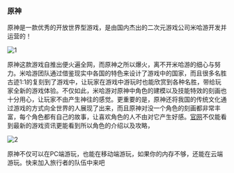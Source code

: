 ### 原神

原神是一款优秀的开放世界型游戏，是由国内杰出的二次元游戏公司米哈游开发并运营的！

![1](C:\Users\Administrator.PC-20151030GJRZ\Desktop\新建文件夹\images\1.PNG)

原神这款游戏自推出便火遍全网，而原神之所以爆火，离不开米哈游的细心与努力。米哈游团队通过借鉴现实中各国的特色来设计了游戏中的国家，而且很多名胜古迹1:1的复刻到了游戏中，让玩家在游戏中游玩时也能欣赏到各种名胜，带给玩家全新的游戏体验。不仅如此，米哈游对原神中角色的建模以及技能特效的刻画也十分用心，让玩家不由产生神往的感觉。更重要的是，原神还将我国的传统文化通过游戏的方式向全世界的人展现了出来，而且原神对没一个角色的刻画都非常丰富，每个角色都有自己的故事，让喜欢角色的人不由对它产生好感。[官网](https://ys.mihoyo.com/main/)不仅能看到最新的游戏资讯更能看到所以角色的介绍以及攻略，

![2](C:\Users\Administrator.PC-20151030GJRZ\Desktop\新建文件夹\images\2.jpg)

原神不仅可以在PC端游玩，也能在移动端游玩，如果你的内存不够，还能在云端游玩。快来加入旅行者的队伍中来吧